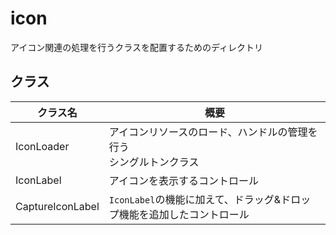 # icon

アイコン関連の処理を行うクラスを配置するためのディレクトリ


## クラス

|クラス名|概要|
|-|---|
|IconLoader|アイコンリソースのロード、ハンドルの管理を行う<br>シングルトンクラス|
|IconLabel|アイコンを表示するコントロール|
|CaptureIconLabel|`IconLabel`の機能に加えて、ドラッグ&ドロップ機能を追加したコントロール|



